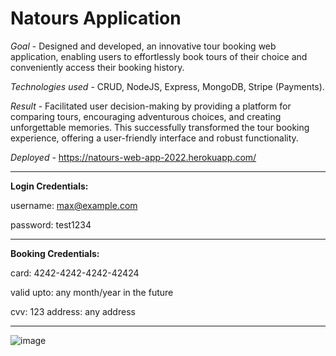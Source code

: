 # Natours Application

*Goal* - Designed and developed, an innovative tour booking web application, enabling users to effortlessly book tours of their choice and conveniently access their booking history.

*Technologies used* - CRUD, NodeJS, Express, MongoDB, Stripe (Payments).

*Result* - Facilitated user decision-making by providing a platform for comparing tours, encouraging adventurous choices, and creating unforgettable memories. This successfully transformed the tour booking experience, offering a user-friendly interface and robust functionality.

*Deployed* - https://natours-web-app-2022.herokuapp.com/

-------------------------------
**Login Credentials:**

username: max@example.com

password: test1234

-------------------------------

**Booking Credentials:**

card: 4242-4242-4242-42424

valid upto: any month/year in the future

cvv: 123
address: any address

-----------------------------

![image](https://github.com/user-attachments/assets/dd98f293-c5f7-49c4-9373-0eec4beb6fc1)
